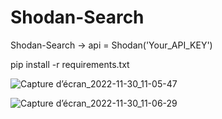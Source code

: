 # Shodan-Search
Shodan-Search -> api = Shodan('Your_API_KEY')

pip install -r requirements.txt


![Capture d’écran_2022-11-30_11-05-47](https://user-images.githubusercontent.com/98829957/204767646-b3fec73c-972a-42bb-a81f-6faffe9b32d7.png)


![Capture d’écran_2022-11-30_11-06-29](https://user-images.githubusercontent.com/98829957/204767695-1e8384da-fb08-4358-8c39-3985fc48d94f.png)
